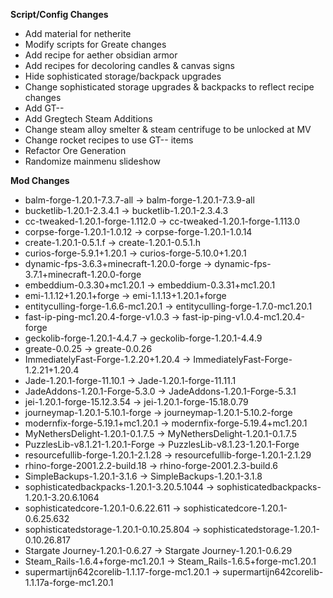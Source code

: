 **Script/Config Changes**
- Add material for netherite
- Modify scripts for Greate changes
- Add recipe for aether obsidian armor
- Add recipes for decoloring candles & canvas signs
- Hide sophisticated storage/backpack upgrades
- Change sophisticated storage upgrades & backpacks to reflect recipe changes
- Add GT--
- Add Gregtech Steam Additions
- Change steam alloy smelter & steam centrifuge to be unlocked at MV
- Change rocket recipes to use GT-- items
- Refactor Ore Generation
- Randomize mainmenu slideshow

**Mod Changes**
- balm-forge-1.20.1-7.3.7-all -> balm-forge-1.20.1-7.3.9-all
- bucketlib-1.20.1-2.3.4.1 -> bucketlib-1.20.1-2.3.4.3
- cc-tweaked-1.20.1-forge-1.112.0 -> cc-tweaked-1.20.1-forge-1.113.0
- corpse-forge-1.20.1-1.0.12 -> corpse-forge-1.20.1-1.0.14
- create-1.20.1-0.5.1.f -> create-1.20.1-0.5.1.h
- curios-forge-5.9.1+1.20.1 -> curios-forge-5.10.0+1.20.1
- dynamic-fps-3.6.3+minecraft-1.20.0-forge -> dynamic-fps-3.7.1+minecraft-1.20.0-forge
- embeddium-0.3.30+mc1.20.1 -> embeddium-0.3.31+mc1.20.1
- emi-1.1.12+1.20.1+forge -> emi-1.1.13+1.20.1+forge
- entityculling-forge-1.6.6-mc1.20.1 -> entityculling-forge-1.7.0-mc1.20.1
- fast-ip-ping-mc1.20.4-forge-v1.0.3 -> fast-ip-ping-v1.0.4-mc1.20.4-forge
- geckolib-forge-1.20.1-4.4.7 -> geckolib-forge-1.20.1-4.4.9
- greate-0.0.25 -> greate-0.0.26
- ImmediatelyFast-Forge-1.2.20+1.20.4 -> ImmediatelyFast-Forge-1.2.21+1.20.4
- Jade-1.20.1-forge-11.10.1 -> Jade-1.20.1-forge-11.11.1
- JadeAddons-1.20.1-Forge-5.3.0 -> JadeAddons-1.20.1-Forge-5.3.1
- jei-1.20.1-forge-15.12.3.54 -> jei-1.20.1-forge-15.18.0.79
- journeymap-1.20.1-5.10.1-forge -> journeymap-1.20.1-5.10.2-forge
- modernfix-forge-5.19.1+mc1.20.1 -> modernfix-forge-5.19.4+mc1.20.1
- MyNethersDelight-1.20.1-0.1.7.5 -> MyNethersDelight-1.20.1-0.1.7.5
- PuzzlesLib-v8.1.21-1.20.1-Forge -> PuzzlesLib-v8.1.23-1.20.1-Forge
- resourcefullib-forge-1.20.1-2.1.28 -> resourcefullib-forge-1.20.1-2.1.29
- rhino-forge-2001.2.2-build.18 -> rhino-forge-2001.2.3-build.6
- SimpleBackups-1.20.1-3.1.6 -> SimpleBackups-1.20.1-3.1.8
- sophisticatedbackpacks-1.20.1-3.20.5.1044 -> sophisticatedbackpacks-1.20.1-3.20.6.1064
- sophisticatedcore-1.20.1-0.6.22.611 -> sophisticatedcore-1.20.1-0.6.25.632
- sophisticatedstorage-1.20.1-0.10.25.804 -> sophisticatedstorage-1.20.1-0.10.26.817
- Stargate Journey-1.20.1-0.6.27 -> Stargate Journey-1.20.1-0.6.29
- Steam_Rails-1.6.4+forge-mc1.20.1 -> Steam_Rails-1.6.5+forge-mc1.20.1
- supermartijn642corelib-1.1.17-forge-mc1.20.1 -> supermartijn642corelib-1.1.17a-forge-mc1.20.1